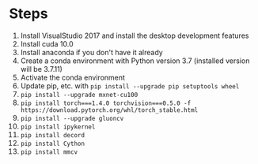 # Steps
1. Install VisualStudio 2017 and install the desktop development features
2. Install cuda 10.0
3. Install anaconda if you don't have it already
4. Create a conda environment with Python version 3.7 (installed version will be 3.7.11)
5. Activate the conda environment
6. Update pip, etc. with `pip install --upgrade pip setuptools wheel`
7. `pip install --upgrade mxnet-cu100`
8. `pip install torch===1.4.0 torchvision===0.5.0 -f https://download.pytorch.org/whl/torch_stable.html`
9. `pip install --upgrade gluoncv`
10. `pip install ipykernel`
11. `pip install decord`
12. `pip install Cython`
13. `pip install mmcv`